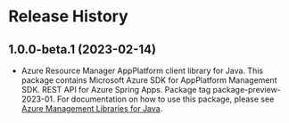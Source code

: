 # Release History

## 1.0.0-beta.1 (2023-02-14)

- Azure Resource Manager AppPlatform client library for Java. This package contains Microsoft Azure SDK for AppPlatform Management SDK. REST API for Azure Spring Apps. Package tag package-preview-2023-01. For documentation on how to use this package, please see [Azure Management Libraries for Java](https://aka.ms/azsdk/java/mgmt).
